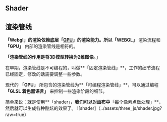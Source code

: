 ## Shader

## **渲染管线**

**「Webgl」**的渲染依赖底层**「**[**GPU**](https://cloud.tencent.com/product/gpu?from=10680)**」**的渲染能力。所以**「WEBGL」** 渲染流程和 **「GPU」** 内部的渲染管线是相符的。

**「渲染管线的作用是将3D模型转换为2维图像。」**

在早期，渲染管线是不可编程的，叫做**「固定渲染管线」**，工作的细节流程已经固定，修改的话需要调整一些参数。

现代的 **「GPU」** 所包含的渲染管线为**「可编程渲染管线」**，可以通过编程 **「GLSL 着色器语言」** 来控制一些渲染阶段的细节。

简单来说：就是使用**「shader」**，我们可以对画布中**「每个像素点做处理」**，然后就可以生成各种酷炫的效果了。
![shader]（../assets/three_js/shader.jpg?raw=true）
